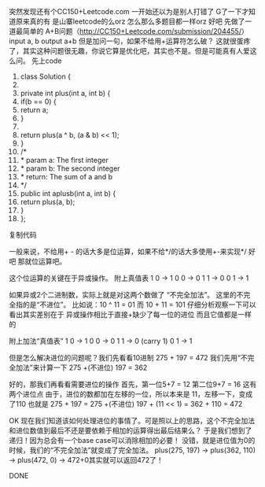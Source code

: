 突然发现还有个CC150+Leetcode.com 一开始还以为是别人打错了 G了一下才知道原来真的有 是山寨leetcode的么orz 怎么那么多题目都一样orz
好吧 先做了一道最简单的 A+B问题（[http://CC150+Leetcode.com/submission/204455/](http://cc150+leetcode.com/submission/204455/)）
input a, b
output a+b
但是加问一句，如果不给用+运算符怎么破？
这就很蛋疼了，其实这种问题很无趣，你说它算是优化吧，其实也不是。但是可能真有人爱这么问。
先上code

1. class Solution {
2. 
3. private int plus(int a, int b) {
4. if(b == 0) {
5. return a;
6. }
7. 
8. return plus(a ^ b, (a & b) \<\< 1);
9. }
10. /\*
11. \* param a: The first integer
12. \* param b: The second integer
13. \* return: The sum of a and b
14. \*/
15. public int aplusb(int a, int b) {
16. return plus(a, b);
17. }
18. };

复制代码

一般来说，不给用+ - 的话大多是位运算，如果不给\*/的话大多使用+-来实现\*/
好吧 那就位运算吧。

这个位运算的关键在于异或操作。
附上真值表
1 0 -\> 1
0 0 -\> 0
1 1 -\> 0
0 1 -\> 1

如果异或2个二进制数，实际上就是对这两个数做了 “不完全加法”。
这里的不完全指的是“不进位”。
比如说：10 ^ 11 = 01
而 10 + 11 = 101
仔细分析观察一下可以看出其实差别在于 异或操作相比于直接+缺少了每一位的进位 而且它值都是一样的

附上加法“真值表”
1 0 -\> 1
0 0 -\> 0
1 1 -\> 0 (carry 1)
0 1 -\> 1

但是怎么解决进位的问题呢？我们先看看10进制
275 + 197 = 472
我们先用“不完全加法”来计算一下
275 +(不进位) 197 = 362

好的，那我们再看看需要进位的操作
首先，第一位5+7 = 12
第二位9+7 = 16
这有两个进位点
由于，进位的数都加在左移的一位，所以本来是 11，左移一下，变成了110
也就是 275 + 197 = 275 +(不进位) 197 + (11 \<\< 1) = 362 + 110 = 472

OK 现在我们知道该如何处理进位的事情了。可是照以上的思路，这个不完全加法和进位数值到最后不还是要依赖于相加的运算得出最后结果么？
于是我们想到了递归！因为总会有一个base case可以消除相加的必要！
没错，就是进位值为0的时候，我们的“不完全加法”就变成了完全加法。
plus(275, 197) -\> plus(362, 110) -\> plus(472, 0) -\> 472+0其实就可以返回472了！

DONE